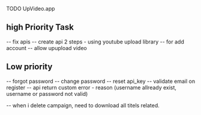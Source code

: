 TODO UpVideo.app

## high Priority Task
-- fix apis
-- create api 2 steps - using youtube upload library  -- for add account
-- allow upupload video 




## Low priority
-- forgot password
-- change password
-- reset api_key
-- validate email on register
-- api return custom error -  reason (username allready exist, username or password not valid)




-- when i delete campaign, need to download all titels related.